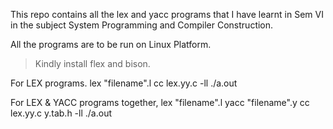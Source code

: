 This repo contains all the lex and yacc programs that I have learnt in Sem VI in the subject System Programming and Compiler Construction.

All the programs are to be run on Linux Platform.

> Kindly install flex and bison.

For LEX programs.
lex "filename".l
cc lex.yy.c -ll
./a.out

For LEX & YACC programs together,
lex "filename".l
yacc "filename".y
cc lex.yy.c y.tab.h -ll
./a.out
